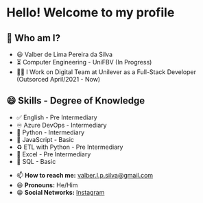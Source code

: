 <!--
### Oiii! Eu sou O Valber Silva


**valbersilva/valbersilva** is a ✨ _special_ ✨ repository because its `README.md` (this file) appears on your GitHub profile.
Here are some ideas to get you started:
- 🔭 I’m currently working on ...
- 🌱 I’m currently learning ...
- 👯 I’m looking to collaborate on ...
- 🤔 I’m looking for help with ...
- 💬 Ask me about ...
- 📫 How to reach me: ...
- 😄 Pronouns: Ele/Dele
- ⚡ Fun fact: ...


---
<div>
  <a href="https://github.com/valbersilva">
  <img height="180em" src="https://github-readme-stats.vercel.app/api?username=valbersilva&show_icons=true&theme=dracula&include_all_commits=true&count_private=true"/>
  <img height="180em" src="https://github-readme-stats.vercel.app/api/top-langs/?username=valbersilva&layout=compact&langs_count=7&theme=dracula"/>
</div>
  

  


<a href="https://github.com/ricarthlima/valbersilva">
  <img align = "left" src="https://github-readme-stats.vercel.app/api?username=valbersilva&show_icons=true" />
</a>
  
<a href="https://github.com/ricarthlima/valbersilva">
  <img align = "right" src="https://github-readme-stats.vercel.app/api/top-langs/?username=valbersilva" />
</a>
-->



# **Hello! Welcome to my profile**

## 🤔 Who am I?

* 😃 Valber de Lima Pereira da Silva
* ⏳ Computer Engineering - UniFBV (In Progress)
* 🧑‍💻 I Work on Digital Team at Unilever as a Full-Stack Developer (Outsorced April/2021 - Now)

## 😄 Skills - Degree of Knowledge

*	✅ English - Pre Intermediary
* ♾️ Azure DevOps - Intermediary
*	🐍 Python - Intermediary
*	🔱 JavaScript - Basic
*	♻️ ETL with Python - Pre Intermediary
*	📅 Excel - Pre Intermediary
*	💾 SQL - Basic


- 📫 **How to reach me:** valber.l.p.silva@gmail.com
- 😄 **Pronouns:** He/Him
- 😁 **Social Networks:** [Instagram](https://www.instagram.com/valberlpsilva/)
